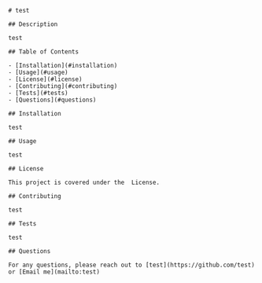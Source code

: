 
    # test

    ## Description
    
    test
    
    ## Table of Contents
    
    - [Installation](#installation)
    - [Usage](#usage)
    - [License](#license)
    - [Contributing](#contributing)
    - [Tests](#tests)
    - [Questions](#questions)
    
    ## Installation
    
    test
    
    ## Usage
    
    test
    
    ## License
    
    This project is covered under the  License.
    
    ## Contributing
    
    test
    
    ## Tests
    
    test
    
    ## Questions
    
    For any questions, please reach out to [test](https://github.com/test) or [Email me](mailto:test)
    